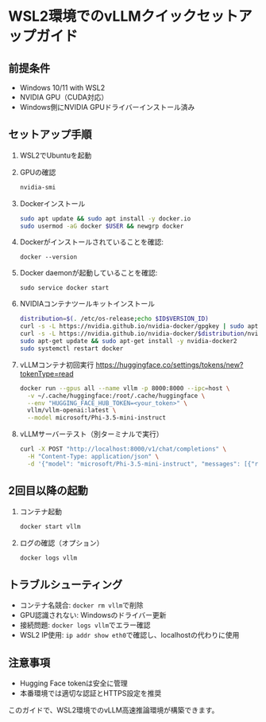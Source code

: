 # WSL2環境でのvLLMクイックセットアップガイド

## 前提条件
- Windows 10/11 with WSL2
- NVIDIA GPU（CUDA対応）
- Windows側にNVIDIA GPUドライバーインストール済み
 

## セットアップ手順

1. WSL2でUbuntuを起動

2. GPUの確認
   ```bash
   nvidia-smi
   ```

3. Dockerインストール
   ```bash
   sudo apt update && sudo apt install -y docker.io
   sudo usermod -aG docker $USER && newgrp docker
   ```
1. Dockerがインストールされていることを確認:
   ```
   docker --version
   ```
2. Docker daemonが起動していることを確認:
   ```
   sudo service docker start
   ```
4. NVIDIAコンテナツールキットインストール
   ```bash
   distribution=$(. /etc/os-release;echo $ID$VERSION_ID)
   curl -s -L https://nvidia.github.io/nvidia-docker/gpgkey | sudo apt-key add -
   curl -s -L https://nvidia.github.io/nvidia-docker/$distribution/nvidia-docker.list | sudo tee /etc/apt/sources.list.d/nvidia-docker.list
   sudo apt-get update && sudo apt-get install -y nvidia-docker2
   sudo systemctl restart docker
   ```

5. vLLMコンテナ初回実行
   https://huggingface.co/settings/tokens/new?tokenType=read
   ```bash
   docker run --gpus all --name vllm -p 8000:8000 --ipc=host \
     -v ~/.cache/huggingface:/root/.cache/huggingface \
     --env "HUGGING_FACE_HUB_TOKEN=<your_token>" \
     vllm/vllm-openai:latest \
     --model microsoft/Phi-3.5-mini-instruct
   ```

7. vLLMサーバーテスト（別ターミナルで実行）
   ```bash
   curl -X POST "http://localhost:8000/v1/chat/completions" \
     -H "Content-Type: application/json" \
     -d '{"model": "microsoft/Phi-3.5-mini-instruct", "messages": [{"role": "user", "content": "Hello!"}]}'
   ```

## 2回目以降の起動

1. コンテナ起動
   ```bash
   docker start vllm
   ```

2. ログの確認（オプション）
   ```bash
   docker logs vllm
   ```

## トラブルシューティング
- コンテナ名競合: `docker rm vllm`で削除
- GPU認識されない: Windowsのドライバー更新
- 接続問題: `docker logs vllm`でエラー確認
- WSL2 IP使用: `ip addr show eth0`で確認し、localhostの代わりに使用

## 注意事項
- Hugging Face tokenは安全に管理
- 本番環境では適切な認証とHTTPS設定を推奨

このガイドで、WSL2環境でのvLLM高速推論環境が構築できます。
